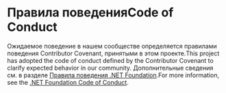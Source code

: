 # <a name="code-of-conduct"></a><span data-ttu-id="d151f-101">Правила поведения</span><span class="sxs-lookup"><span data-stu-id="d151f-101">Code of Conduct</span></span>

<span data-ttu-id="d151f-102">Ожидаемое поведение в нашем сообществе определяется правилами поведения Contributor Covenant, принятыми в этом проекте.</span><span class="sxs-lookup"><span data-stu-id="d151f-102">This project has adopted the code of conduct defined by the Contributor Covenant to clarify expected behavior in our community.</span></span>
<span data-ttu-id="d151f-103">Дополнительные сведения см. в разделе [Правила поведения .NET Foundation](https://dotnetfoundation.org/code-of-conduct).</span><span class="sxs-lookup"><span data-stu-id="d151f-103">For more information, see the [.NET Foundation Code of Conduct](https://dotnetfoundation.org/code-of-conduct).</span></span>
